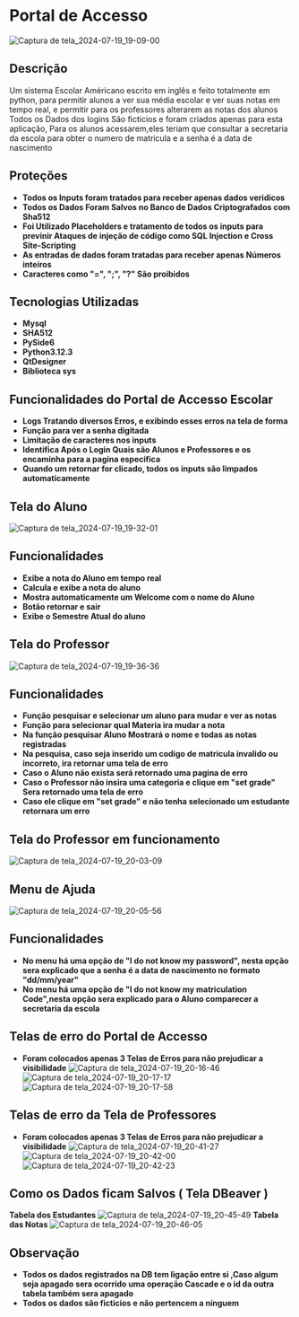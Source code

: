# Portal de Accesso

![Captura de tela_2024-07-19_19-09-00](https://github.com/user-attachments/assets/e316b66c-f5cb-4043-81ad-d715442a8dc8)



## Descrição
Um sistema Escolar Américano escrito em inglês e feito totalmente em python, para permitir alunos a ver sua média escolar e ver suas notas em tempo real, e permitir para os professores alterarem as notas dos alunos
Todos os Dados dos logins São ficticios e foram criados apenas para esta aplicação, Para os alunos acessarem,eles teriam que consultar a secretaria da escola para obter o numero de matricula
e a senha é a data de nascimento 

## Proteções 
- **Todos os Inputs foram tratados para receber apenas dados veridicos**
- **Todos os Dados Foram Salvos no Banco de Dados Criptografados com Sha512**
- **Foi Utilizado Placeholders e tratamento de todos os inputs para previnir Ataques de injeção de código como SQL Injection e Cross Site-Scripting**
- **As entradas de dados foram tratadas para receber apenas Números inteiros**
- **Caracteres como "=", ";", "?" São proibidos**

## Tecnologias Utilizadas 
- **Mysql**
- **SHA512**
- **PySide6**
- **Python3.12.3**
- **QtDesigner**
- **Biblioteca sys**

## Funcionalidades do Portal de Accesso Escolar 
- **Logs Tratando diversos Erros, e exibindo esses erros na tela de forma**
- **Função para ver a senha digitada**
- **Limitação de caracteres nos inputs**
- **Identifica Após o Login Quais são Alunos e Professores e os encaminha para a pagina especifica**
- **Quando um retornar for clicado, todos os inputs são limpados automaticamente**

## Tela do Aluno 
![Captura de tela_2024-07-19_19-32-01](https://github.com/user-attachments/assets/685a907f-4d37-481a-8c28-23048f4fd610)

## Funcionalidades  
- **Exibe a nota do Aluno em tempo real**
- **Calcula e exibe a nota do aluno**
- **Mostra automaticamente um Welcome com o nome do Aluno**
- **Botão retornar e sair**
- **Exibe o Semestre Atual do aluno**

## Tela do Professor
![Captura de tela_2024-07-19_19-36-36](https://github.com/user-attachments/assets/d0d0f635-c39a-42ac-946a-0e56320dc6fc)

## Funcionalidades 
- **Função pesquisar e selecionar um aluno para mudar e ver as notas**
- **Função para selecionar qual Materia ira mudar a nota**
- **Na função pesquisar Aluno Mostrará o nome e todas as notas registradas**
- **Na pesquisa, caso seja inserido um codigo de matricula invalido ou incorreto, ira retornar uma tela de erro**
- **Caso o Aluno não exista será retornado uma pagina de erro**
- **Caso o Professor não insira uma categoria e clique em "set grade" Sera retornado uma tela de erro**
- **Caso ele clique em "set grade" e não tenha selecionado um estudante retornara um erro**

## Tela do Professor em funcionamento 
  ![Captura de tela_2024-07-19_20-03-09](https://github.com/user-attachments/assets/9b6648a1-a234-46f5-b8e2-bbfeea35c614)

## Menu de Ajuda 
![Captura de tela_2024-07-19_20-05-56](https://github.com/user-attachments/assets/df24c79b-137c-442b-aa88-05e087da0650)

## Funcionalidades 
- **No menu há uma opção de "I do not know my password", nesta opção sera explicado que a senha é a data de nascimento no formato "dd/mm/year"**
- **No menu há uma opção de "I do not know my matriculation Code",nesta opção sera explicado para o Aluno comparecer a secretaria da escola**


## Telas de erro do Portal de Accesso
- **Foram colocados apenas 3 Telas de Erros para não prejudicar a visibilidade**
![Captura de tela_2024-07-19_20-16-46](https://github.com/user-attachments/assets/77b4e3ff-fefb-4dc0-8c19-37b60686a41a)
![Captura de tela_2024-07-19_20-17-17](https://github.com/user-attachments/assets/65d2fc0d-c31b-4735-a70e-ef5931bc86ca)
![Captura de tela_2024-07-19_20-17-58](https://github.com/user-attachments/assets/a99d8fac-0dc1-43b9-9bb0-f250f761de1d)

## Telas de erro da Tela de Professores
- **Foram colocados apenas 3 Telas de Erros para não prejudicar a visibilidade**
![Captura de tela_2024-07-19_20-41-27](https://github.com/user-attachments/assets/06baca26-6d11-4d8a-8786-34c5ccc6a4fa)
![Captura de tela_2024-07-19_20-42-00](https://github.com/user-attachments/assets/59d10c60-125d-4845-9a55-8d034f88a1a0)
![Captura de tela_2024-07-19_20-42-23](https://github.com/user-attachments/assets/1bd173e4-dfb9-4c2d-baf8-72ac1dc095a7)

## Como os Dados ficam Salvos ( Tela DBeaver )
**Tabela dos Estudantes**
![Captura de tela_2024-07-19_20-45-49](https://github.com/user-attachments/assets/845b0409-0371-4340-9ac2-05c9590c0110)
**Tabela das Notas**
![Captura de tela_2024-07-19_20-46-05](https://github.com/user-attachments/assets/ca58f767-5f44-4a2d-ae56-d4381b9a8502)

## Observação
- **Todos os dados registrados na DB tem ligação entre si ,Caso algum seja apagado sera ocorrido uma operação Cascade e o id da outra tabela também sera apagado** 
- **Todos os dados são ficticios e não pertencem a nínguem**
  
